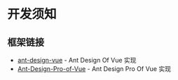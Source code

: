 # 开发须知

框架链接
----
- [ant-design-vue](https://github.com/vueComponent/ant-design-vue) - Ant Design Of Vue 实现
- [Ant-Design-Pro-of-Vue](https://pro.loacg.com/docs/getting-started) - Ant Design Pro Of Vue 实现
